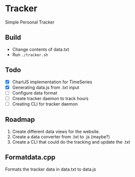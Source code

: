 # Tracker

Simple Personal Tracker

## Build

- Change contents of data.txt
- Run `./tracker.sh`

## Todo

- [X] ChartJS implementation for TimeSeries 
- [X] Generating data.js from .txt input
- [ ] Configure data format
- [ ] Create tracker daemon to track hours
- [ ] Creating CLI for tracker daemon

## Roadmap

1. Create different data views for the website.
2. Create a data converter from .txt to .js (maybe?)
3. Create a CLI that could do the tracking and update the .txt

## Formatdata.cpp
Formats the tracker data in data.txt to data.js